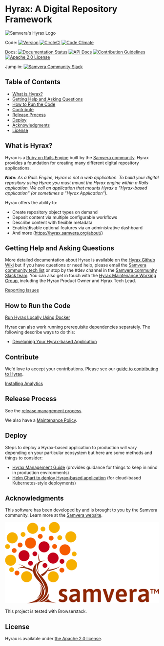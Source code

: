 # Hyrax: A Digital Repository Framework

![Samvera's Hyrax Logo](https://raw.githubusercontent.com/samvera/hyrax/gh-pages/assets/images/hyrax_logo_horizontal_white_background.png)

Code: [![Version](https://badge.fury.io/rb/hyrax.png)](http://badge.fury.io/rb/hyrax)
[![CircleCI](https://circleci.com/gh/samvera/hyrax.svg?style=svg)](https://circleci.com/gh/samvera/hyrax)
[![Code Climate](https://codeclimate.com/github/samvera/hyrax/badges/gpa.svg)](https://codeclimate.com/github/samvera/hyrax)

Docs: [![Documentation Status](https://inch-ci.org/github/samvera/hyrax.svg?branch=master)](https://inch-ci.org/github/samvera/hyrax)
[![API Docs](http://img.shields.io/badge/API-docs-blue.svg)](http://rubydoc.info/gems/hyrax)
[![Contribution Guidelines](http://img.shields.io/badge/CONTRIBUTING-Guidelines-blue.svg)](./.github/CONTRIBUTING.md)
[![Apache 2.0 License](http://img.shields.io/badge/APACHE2-license-blue.svg)](./LICENSE)

Jump in: [![Samvera Community Slack](https://img.shields.io/badge/samvera-slack-blueviolet)](https://samvera.slack.com/)

## Table of Contents

* [What is Hyrax?](#what-is-hyrax)
* [Getting Help and Asking Questions](#getting-help-and-asking-questions)
* [How to Run the Code](#how-to-run-the-code)
* [Contribute](#contribute)
* [Release Process](#release-process)
* [Deploy](#deploy)
* [Acknowledgments](#acknowledgments)
* [License](#license)

## What is Hyrax?

Hyrax is a [Ruby on Rails Engine](https://guides.rubyonrails.org/engines.html) built by the [Samvera community](https://samvera.org). Hyrax provides a foundation for creating many different digital repository applications.

_**Note:** As a Rails Engine, Hyrax is not a web application. To build your digital repository using Hyrax you must mount the Hyrax engine within a Rails application. We call an application that mounts Hyrax a "Hyrax-based application" (or sometimes a "Hyrax Application")._

Hyrax offers the ability to:

* Create repository object types on demand
* Deposit content via multiple configurable workflows
* Describe content with flexible metadata
* Enable/disable optional features via an administrative dashboard
* And more (https://hyrax.samvera.org/about/)

## Getting Help and Asking Questions

More detailed documentation about Hyrax is available on the [Hyrax Github Wiki](https://github.com/samvera/hyrax/wiki) but if you have questions or need help, please email the [Samvera community tech list](https://samvera.atlassian.net/wiki/spaces/samvera/pages/1171226735/Samvera+Community+Email+Lists#Samvera-Tech-(15-20-messages-per-week-on-average)) or stop by the #dev channel in the [Samvera community Slack team](https://samvera.atlassian.net/wiki/spaces/samvera/pages/405211682/Getting+Started+in+the+Samvera+Community#Join-the-Samvera-Slack-workspace). You can also get in touch with the [Hyrax Maintenance Working Group](https://samvera.atlassian.net/wiki/spaces/samvera/pages/496632295/Hyrax+Maintenance+Working+Group), including the Hyrax Product Owner and Hyrax Tech Lead.

[Reporting Issues](./.github/SUPPORT.md)

## How to Run the Code

[Run Hyrax Locally Using Docker](./CONTAINERS.md)

Hyrax can also work running prerequisite dependencies separately. The following describe ways to do this:
* [Developing Your Hyrax-based Application](./documentation/developing-your-hyrax-based-app.md)

## Contribute

We'd love to accept your contributions. Please see our [guide to contributing to Hyrax](./.github/CONTRIBUTING.md).

[Installing Analytics](https://github.com/samvera/hyrax/wiki/Hyrax-Management-Guide#installing-analytics)

## Release Process

See the [release management process](https://github.com/samvera/hyrax/wiki/Release-management-process).

We also have a [Maintenance Policy](./documentation/MAINTENANCE.md).

## Deploy

Steps to deploy a Hyrax-based application to production will vary depending on your particular ecosystem but here are some methods and things to consider:
* [Hyrax Management Guide](https://github.com/samvera/hyrax/wiki/Hyrax-Management-Guide) (provides guidance for things to keep in mind in production environments)
* [Helm Chart to deploy Hyrax-based application](./CONTAINERS.md#deploying-to-production) (for cloud-based Kubernetes-style deployments)

## Acknowledgments

This software has been developed by and is brought to you by the Samvera community.  Learn more at the
[Samvera website](http://samvera.org/).

![Samvera Logo](./samvera-fall-TM3.svg)

This project is tested with Browserstack.

## License

Hyrax is available under [the Apache 2.0 license](LICENSE).
